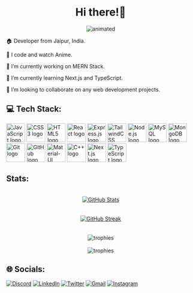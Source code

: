 <h1 align="center">Hi there!👋</h1>
<p align="center">
  <img src="https://media.giphy.com/media/12K8GGWstl229G/giphy.gif" alt="animated" />
</p>

<p >🏠 Developer from Jaipur, India.</p>

<p >💢 I code and watch Anime.</p>

<p >🔭 I’m currently working on MERN Stack.</p>

<p >🌱 I’m currently learning Next.js and TypeScript.</p>

<p >👯 I’m looking to collaborate on any web development projects.</p>

## 💻 Tech Stack:
<div>
  <img src="https://cdn.jsdelivr.net/gh/devicons/devicon/icons/javascript/javascript-original.svg" height="50" alt="JavaScript logo"/>
  <img src="https://cdn.jsdelivr.net/gh/devicons/devicon/icons/css3/css3-original.svg" height="50" alt="CSS3 logo"/>
  <img src="https://cdn.jsdelivr.net/gh/devicons/devicon/icons/html5/html5-original.svg" height="50" alt="HTML5 logo"/>
  <img src="https://cdn.jsdelivr.net/gh/devicons/devicon/icons/react/react-original.svg" height="50" alt="React logo"/>
  <img src="https://cdn.jsdelivr.net/gh/devicons/devicon/icons/express/express-original.svg" height="50" alt="Express.js logo"/>
  <img src="https://cdn.jsdelivr.net/gh/devicons/devicon/icons/tailwindcss/tailwindcss-original-wordmark.svg" height="50" alt="TailwindCSS logo"/>
  <img src="https://cdn.jsdelivr.net/gh/devicons/devicon/icons/nodejs/nodejs-original.svg" height="50" alt="Node.js logo"/>
  <img src="https://cdn.jsdelivr.net/gh/devicons/devicon/icons/mysql/mysql-original.svg" height="50" alt="MySQL logo"/>
  <img src="https://cdn.jsdelivr.net/gh/devicons/devicon/icons/mongodb/mongodb-original.svg" height="50" alt="MongoDB logo"/>
  <img src="https://cdn.jsdelivr.net/gh/devicons/devicon/icons/git/git-original.svg" height="50" alt="Git logo"/>
  <img src="https://cdn.jsdelivr.net/gh/devicons/devicon/icons/github/github-original.svg" height="50" alt="GitHub logo"/>
  <img src="https://cdn.jsdelivr.net/gh/devicons/devicon/icons/materialui/materialui-original.svg" height="50" alt="Material-UI logo"/>
  <img src="https://cdn.jsdelivr.net/gh/devicons/devicon/icons/cplusplus/cplusplus-original.svg" height="50" alt="C++ logo"/>
  <img src="https://cdn.jsdelivr.net/gh/devicons/devicon/icons/nextjs/nextjs-original.svg" height="50" alt="Next.js logo"/>
  <img src="https://cdn.jsdelivr.net/gh/devicons/devicon/icons/typescript/typescript-original.svg" height="50" alt="TypeScript logo"/>
</div>

## Stats: 
<br>
<div align="center">
  <a href="https://github.com/sgoyalsvj">
    <img src="https://github-stats-alpha.vercel.app/api?username=sgoyalsmvj&cc=000&tc=fff&ic=fff&bc=000" alt="GitHub Stats"/>
  </a>
</div>
 <br>
 <br>
<div align="center">
  <a href="#">
    <img src="https://streak-stats.demolab.com?user=sgoyalsmvj&theme=highcontrast&border_radius=4&date_format=M%20j%5B%2C%20Y%5D&card_width=500&dates=2661EB&stroke=250D0D" alt="GitHub Streak"/>
  </a>
</div>
 <br>
 <br>
<div align="center">
  <img src="https://github-profile-trophy.vercel.app/?username=sgoyalsmvj&theme=radical&no-frame=false&no-bg=false&margin-w=4" alt ="trophies" >
</div>
<br>
<div align="center">
  <img src="https://visitcount.itsvg.in/api?id=sgoyalsmvj&icon=6&color=5)](https://visitcount.itsvg.in)" alt ="trophies" >
</div>


## 🌐 Socials:
<div>
  <a href="https://discord.com/users/788196386504048660"><img src="https://img.shields.io/badge/Discord-%237289DA.svg?style=for-the-badge&logo=discord&logoColor=white" alt="Discord"/></a>
  <a href="http://linkedin.com/in/saurabhgoyal12"><img src="https://img.shields.io/badge/LinkedIn-%230077B5.svg?style=for-the-badge&logo=linkedin&logoColor=white" alt="LinkedIn"/></a>
  <a href="https://twitter.com/SgxZoro"><img src="https://img.shields.io/badge/Twitter-%231DA1F2.svg?style=for-the-badge&logo=Twitter&logoColor=white" alt="Twitter"/></a>
  <a href="mailto:sgoyalsmvj@gmail.com"><img src="https://img.shields.io/badge/Gmail-D14836?style=for-the-badge&logo=gmail&logoColor=white" alt="Gmail"/></a>
  <a href="https://www.instagram.com/__saurabhgoyal/"><img src="https://img.shields.io/badge/Instagram-%23E4405F.svg?style=for-the-badge&logo=Instagram&logoColor=white" alt="Instagram"/></a>
</div>


